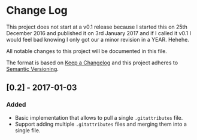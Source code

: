 # Change Log
This project does not start at a v0.1 release because I started this on 25th December 2016 and published it on 3rd January 2017 and if I called it v0.1 I would feel bad knowing I only got our a minor revision in a YEAR. Hehehe.

All notable changes to this project will be documented in this file.

The format is based on [Keep a Changelog](http://keepachangelog.com/) 
and this project adheres to [Semantic Versioning](http://semver.org/).

## [0.2] - 2017-01-03
### Added
- Basic implementation that allows to pull a single `.gitattributes` file.
- Support adding multiple `.gitattributes` files and merging them into a single file.

